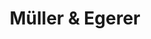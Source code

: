 ---
title: "Müller & Egerer"
url: /oldenburg/mueller-und-egerer-cloppenburger-strasse/
shop: Bäckerei
---
